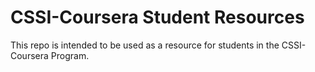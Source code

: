 # CSSI-Coursera Student Resources

This repo is intended to be used as a resource for students in the CSSI-Coursera Program.
